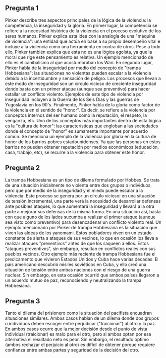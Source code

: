 ## Pregunta 1

Pinker describe tres aspectos principales de la lógica de la violencia: la competencia, la inseguridad y la gloria. En primer lugar, la competencia se refiere a la necesidad histórica de la violencia en el proceso evolutivo de los seres humanos. Pinker explica esta idea con la analogía de una "máquina de violencia": una entidad que actúa en base a su propio desempeño vital e incluye a la violencia como una herramienta en contra de otros. Pese a todo ello, Pinker también explica que esta no es una lógica egoísta, ya que la moral que rige este pensamiento es relativa. Un ejemplo mencionado de ello es el canibalismo al que acostumbraban los Wari. En segundo lugar, Pinker habla de la inseguridad por medio del concepto de "trampa Hobbesiana": las situaciones no violentas pueden escalar a la violencia debido a la incertidumbre y sensación de peligro. Los procesos que llevan a este modo de inseguridad son un círculo vicioso de creciente inseguridad donde basta con un primer ataque (aunque sea preventivo) para hacer estallar un conflicto violento. Ejemplos de este tipo de violencia por inseguridad incluyen a la Guerra de los Seis Días y las guerras de Yugoslavia en los 90's. Finalmente, Pinker habla de la gloria como factor de la violencia en el sentido de "honor". Es decir, se refiere a la violencia por conceptos internos del ser humano como la reputación, el respeto, la venganza, etc. Uno de los conceptos más importantes dentro de esta lógica es la "cultura de honor": las características que engloban a las sociedades donde el concepto de "honor" es sumamente importante por acuerdo común. Se menciona un ejemplo de la violencia por gloria en la cultura de honor de los barrios pobres estadounidenses. Ya que las personas en estos barrios no pueden obtener reputación por medios económicos (educación, casa, trabajo, etc), se recurre a la violencia para obtener este honor.

## Pregunta 2

La trampa Hobbesiana es un tipo de dilema formulado por Hobbes. Se trata de una situación inicialmente no violenta entre dos grupos o individuos, pero que por medio de la inseguridad y el miedo puede escalar a la violencia. Este proceso se genera por un círculo vicioso: en una situación de tensión incremental, una parte verá la necesidad de desarrollar defensas ante posibles ataques, lo que aumentará la inseguridad y llevará a la otra parte a mejorar sus defensas de la misma forma. En una situación así, basta con que alguno de los lados sucumba a realizar el primer ataque (aunque sea visto como preventivo) para desencadenar un conflicto violento real. Un ejemplo mencionado por Pinker de trampa Hobbesiana es la situación que viven las aldeas de los yanomami. Estos pobladores viven en un estado constante de alerta a ataques de sus vecinos, lo que en ocasión los lleva a realizar ataques "preventivos" antes de que los saqueen a ellos. Estos "ataques preventivos", sin embargo, resultan en conflictos reales con sus pueblos vecinos. Otro ejemplo más reciente de trampa Hobbesiana fue el predicamento que vivieron Estados Unidos y Cuba hace varias décadas. El país americano descubrió misiles soviéticos en Cuba, y ello creó una situación de tensión entre ambas naciones con el riesgo de una guerra nuclear. Sin embargo, en esta ocasión ocurrió que ambos países llegaron a un acuerdo mutuo de paz, reconociendo y neutralizando la trampa Hobbesiana.

## Pregunta 3

Tanto el dilema del prisionero como la situación del pacifista encuadran situaciones similares. Ambos casos hablan de un dilema donde dos grupos o individuos deben escoger entre perjudicar ("traicionar") al otro y la paz. En ambos casos ocurre que la mejor decisión desde el punto de vista individual (traicionar) es malo para el otro, pero si ambos optan por esa alternativa el resultado neto es peor. Sin embargo, el resultado óptimo (ambos rechazar el perjuicio al otro) es difícil de obtener porque requiere confianza entre ambas partes y seguridad de la decisión del otro. 